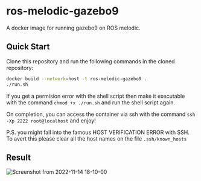 # ros-melodic-gazebo9

A docker image for running gazebo9 on ROS melodic.

## Quick Start

Clone this repository and run the following commands in the cloned repository:

```bash
docker build --network=host -t ros-melodic-gazebo9 .
./run.sh
```

If you get a permision error with the shell script then make it executable with the command `chmod +x ./run.sh` and run the shell script again. 

On completion, you can access the container via ssh with the command `ssh -Xp 2222 root@localhost` and enjoy!

P.S. you might fall into the famous HOST VERIFICATION ERROR with SSH. To avert this please clear all the host names on the file `.ssh/known_hosts`

## Result
![Screenshot from 2022-11-14 18-10-00](https://user-images.githubusercontent.com/44110875/201728243-70f22a3a-0a53-42ef-8fb3-d7c16399653d.png)
